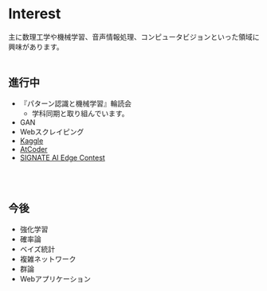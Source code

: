 # Interest

主に数理工学や機械学習、音声情報処理、コンピュータビジョンといった領域に興味があります。
<br>
<br>
## 進行中
- 『パターン認識と機械学習』輪読会
    - 学科同期と取り組んでいます。
- GAN
- Webスクレイピング
- [Kaggle](https://www.kaggle.com/yutarooguri)
- [AtCoder](https://atcoder.jp/users/maronu)
- [SIGNATE AI Edge Contest](https://signate.jp/competitions/285)

<br>
<br>

## 今後
- 強化学習
- 確率論
- ベイズ統計
- 複雑ネットワーク
- 群論
- Webアプリケーション